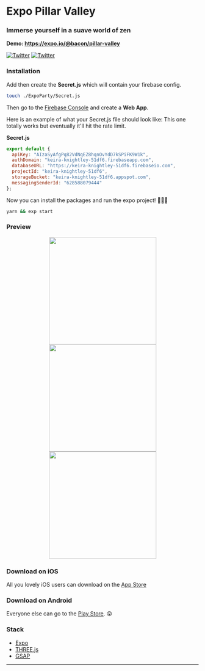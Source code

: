 # Expo Pillar Valley

### Immerse yourself in a suave world of zen

**Demo: https://expo.io/@bacon/pillar-valley**

[![Twitter](https://img.shields.io/badge/twitter-@baconbrix-55acee.svg?maxAge=2592000)](http://twitter.com/baconbrix)
[![Twitter](https://img.shields.io/badge/twitter-@expo_io-4039E2.svg?maxAge=2592000)](http://twitter.com/expo_io)

### Installation

Add then create the **Secret.js** which will contain your firebase config.

```bash
touch ./ExpoParty/Secret.js
```

Then go to the [Firebase Console](https://console.firebase.google.com) and create a **Web App**.


Here is an example of what your Secret.js file should look like:
This one totally works but eventually it'll hit the rate limit.

**Secret.js**
```js
export default {
  apiKey: "AIzaSyAfgPq82VdNqEZ8hqnOvYdD7kSPiFK9W1k",
  authDomain: "keira-knightley-51df6.firebaseapp.com",
  databaseURL: "https://keira-knightley-51df6.firebaseio.com",
  projectId: "keira-knightley-51df6",
  storageBucket: "keira-knightley-51df6.appspot.com",
  messagingSenderId: "628588079444"
};
```

Now you can install the packages and run the expo project! 💙💙💙

```bash
yarn && exp start
```


### Preview

<div style="text-align:center">
  
<img src="https://raw.githubusercontent.com/EvanBacon/Expo-Pillar-Valley/master/release/screenshots/apple/English%20(U.S.)/1_5.5%20inch%20-%20iPhone%207%20Plus_screen__1.jpg" width="281"  />

<img src="https://raw.githubusercontent.com/EvanBacon/Expo-Pillar-Valley/master/release/screenshots/apple/English%20(U.S.)/2_5.5%20inch%20-%20iPhone%207%20Plus_screen__2.jpg" width="281"  />

<img src="https://raw.githubusercontent.com/EvanBacon/Expo-Pillar-Valley/master/release/screenshots/apple/English%20(U.S.)/3_5.5%20inch%20-%20iPhone%207%20Plus_screen__3.jpg" width="281"  />

</div>

### Download on iOS

All you lovely iOS users can download on the [App Store](https://t.co/6m9QxZADXq)

### Download on Android

Everyone else can go to the [Play Store](https://play.google.com/store/apps/details?id=com.evanbacon.pillarvalley). 😝

### Stack

- [Expo](http://expo.io)
- [THREE.js](https://threejs.org/)
- [GSAP](https://greensock.com/)

----


